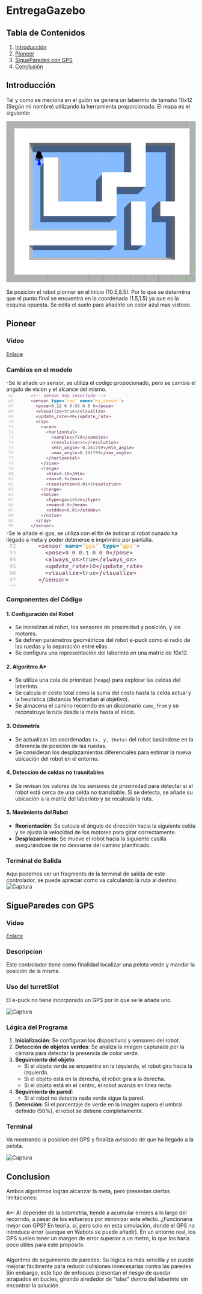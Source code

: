# EntregaGazebo
## Tabla de Contenidos
1. [Introducción](#Introduccion)
2. [Pioneer](#Pioneer)
3. [SigueParedes con GPS](#Sigueparedes)
4. [Conclusión](#i4)
## Introducción <a name="Introduccion"></a>
Tal y como se meciona en el guión se genera un laberinto de tamaño 10x12 (Según mi nombre) utilizando la herramienta proporcionada. El mapa es el siguiente:

![Captura](images/mapa.png)

Se posicion el robot pionner en el inicio (10.5,8.5). Por lo que se determina que el punto final se encuentra en la coordenada (1.5,1.5) ya que es la esquina opuesta. Se edita el suelo para añadirle un color azul mas vistoso.

## Pioneer <a name="Pioneer"></a>
### Video
[Enlace](https://youtu.be/kf7UdsoY8r0)

### Cambios en el modelo 
-Se le añade un sensor, se utiliza el codigo propocionado, pero se cambia el angulo de vision y el alcance del mismo.  
![Captura](images/sensor_add.png)
-Se le añade el gps, se utiliza con el fin de indicar al robot cunado ha llegado a meta y poder detenerse e imprimirlo por pantalla. 
![Captura](images/gps_add.png)


### Componentes del Código

#### 1. **Configuración del Robot**
- Se inicializan el robot, los sensores de proximidad y posición, y los motores.
- Se definen parámetros geométricos del robot e-puck como el radio de las ruedas y la separación entre ellas.
- Se configura una representación del laberinto en una matriz de 10x12.

#### 2. **Algoritmo A***
- Se utiliza una cola de prioridad (`heapq`) para explorar las celdas del laberinto.
- Se calcula el costo total como la suma del costo hasta la celda actual y la heurística (distancia Manhattan al objetivo).
- Se almacena el camino recorrido en un diccionario `came_from` y se reconstruye la ruta desde la meta hasta el inicio.

#### 3. **Odometría**
- Se actualizan las coordenadas `(x, y, theta)` del robot basándose en la diferencia de posición de las ruedas.
- Se consideran los desplazamientos diferenciales para estimar la nueva ubicación del robot en el entorno.

#### 4. **Detección de celdas no trasnitables**
- Se revisan los valores de los sensores de proximidad para detectar si el robot está cerca de una celda no transitable. Si se detecta, se añade su ubicación a la matriz del laberinto y se recalcula la ruta.

#### 5. **Movimiento del Robot**
- **Reorientación**: Se calcula el ángulo de dirección hacia la siguiente celda y se ajusta la velocidad de los motores para girar correctamente.
- **Desplazamiento**: Se mueve el robot hacia la siguiente casilla asegurándose de no desviarse del camino planificado.
### Terminal de Salida
Aqui podemos ver un fragmento de la terminal de salida de este controlador, se puede apreciar como va calculando la ruta al destino.
![Captura](Images/TerminalAstar.png)


## SigueParedes con GPS <a name="Sigueparedes"></a>
### Video
[Enlace](https://youtu.be/G5IKbE7ssrU)
### Descripcion
Este controlador tiene como finalidad localizar una pelota verde y mandar la posición de la misma. 
### Uso del turretSlot
El e-puck no tiene incorporado un GPS por lo que se le añade uno. 

![Captura](Images/Uso_turretSlot.png)

### Lógica del Programa
1. **Inicialización**: Se configuran los dispositivos y sensores del robot.
2. **Detección de objetos verdes**: Se analiza la imagen capturada por la cámara para detectar la presencia de color verde.
3. **Seguimiento del objeto**:
   - Si el objeto verde se encuentra en la izquierda, el robot gira hacia la izquierda.
   - Si el objeto está en la derecha, el robot gira a la derecha.
   - Si el objeto está en el centro, el robot avanza en línea recta.
4. **Seguimiento de pared**:
   - Si el robot no detecta nada verde sigue la pared. 
5. **Detención**: Si el porcentaje de verde en la imagen supera el umbral definido (50%), el robot se detiene completamente.
### Terminal
Va mostrando la posicion del GPS y finaliza avisando de que ha llegado a la pelota.

![Captura](Images/TerminalSigueParedes.png)

## Conclusion <a name="i4"></a>
Ambos algoritmos logran alcanzar la meta, pero presentan ciertas limitaciones:
### 
A*: Al depender de la odometría, tiende a acumular errores a lo largo del recorrido, a pesar de los esfuerzos por minimizar este efecto. ¿Funcionaría mejor con GPS? En teoría, sí, pero solo en esta simulación, donde el GPS no introduce error (aunque en Webots se puede añadir). En un entorno real, los GPS suelen tener un margen de error superior a un metro, lo que los haría poco útiles para este propósito.
### 
Algoritmo de seguimiento de paredes: Su lógica es más sencilla y se puede mejorar fácilmente para reducir colisiones innecesarias contra las paredes. Sin embargo, este tipo de enfoques presentan el riesgo de quedar atrapados en bucles, girando alrededor de "islas" dentro del laberinto sin encontrar la solución.

